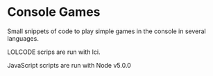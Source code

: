 Console Games
=============

Small snippets of code to play simple games in the console in several languages.

LOLCODE scrips are run with lci.

JavaScript scripts are run with Node v5.0.0
